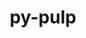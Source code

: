 ---
title: "py-pulp"
layout: cache
categories: [package, develop]
meta: {"versions": ["2.6.0"], "compilers": ["gcc@=7.3.1"], "oss": ["amzn2"], "platforms": ["linux"], "targets": ["aarch64", "neoverse_n1", "x86_64_v3"], "stacks": ["aws-isc", "aws-isc-aarch64", "root"], "num_specs": 15, "num_specs_by_stack": {"root": 15, "aws-isc-aarch64": 4, "aws-isc": 2}}
spec_details: [{"hash": "e2mgliucwykdxi5n3dicab6cuc5dqdvs", "compiler": "gcc@=7.3.1", "versions": ["2.6.0"], "os": "amzn2", "platform": "linux", "target": "aarch64", "variants": ["build_system=python_pip"], "stacks": ["root"], "size": "-", "tarball": "https://binaries.spack.io/develop/build_cache/linux-amzn2-aarch64/gcc-7.3.1/py-pulp-2.6.0/linux-amzn2-aarch64-gcc-7.3.1-py-pulp-2.6.0-e2mgliucwykdxi5n3dicab6cuc5dqdvs.spack"}, {"hash": "3sckkgr6acpuo4mdkc5ntbfshkmcsefy", "compiler": "gcc@=7.3.1", "versions": ["2.6.0"], "os": "amzn2", "platform": "linux", "target": "aarch64", "variants": ["build_system=python_pip"], "stacks": ["root"], "size": "-", "tarball": "https://binaries.spack.io/develop/build_cache/linux-amzn2-aarch64/gcc-7.3.1/py-pulp-2.6.0/linux-amzn2-aarch64-gcc-7.3.1-py-pulp-2.6.0-3sckkgr6acpuo4mdkc5ntbfshkmcsefy.spack"}, {"hash": "dbf3z6kmg2fs2dlvkv6dxadcqnh7icvp", "compiler": "gcc@=7.3.1", "versions": ["2.6.0"], "os": "amzn2", "platform": "linux", "target": "aarch64", "variants": ["build_system=python_pip"], "stacks": ["aws-isc-aarch64", "root"], "size": "-", "tarball": "https://binaries.spack.io/develop/build_cache/linux-amzn2-aarch64/gcc-7.3.1/py-pulp-2.6.0/linux-amzn2-aarch64-gcc-7.3.1-py-pulp-2.6.0-dbf3z6kmg2fs2dlvkv6dxadcqnh7icvp.spack"}, {"hash": "wsbvwkc5meqbituj3dx3s5ilptmfbock", "compiler": "gcc@=7.3.1", "versions": ["2.6.0"], "os": "amzn2", "platform": "linux", "target": "aarch64", "variants": ["build_system=python_pip"], "stacks": ["aws-isc-aarch64", "root"], "size": "-", "tarball": "https://binaries.spack.io/develop/build_cache/linux-amzn2-aarch64/gcc-7.3.1/py-pulp-2.6.0/linux-amzn2-aarch64-gcc-7.3.1-py-pulp-2.6.0-wsbvwkc5meqbituj3dx3s5ilptmfbock.spack"}, {"hash": "atuqlnmwnzo642wc64pdtqeekms6jjhp", "compiler": "gcc@=7.3.1", "versions": ["2.6.0"], "os": "amzn2", "platform": "linux", "target": "aarch64", "variants": ["build_system=python_pip"], "stacks": ["root"], "size": "-", "tarball": "https://binaries.spack.io/develop/build_cache/linux-amzn2-aarch64/gcc-7.3.1/py-pulp-2.6.0/linux-amzn2-aarch64-gcc-7.3.1-py-pulp-2.6.0-atuqlnmwnzo642wc64pdtqeekms6jjhp.spack"}, {"hash": "r4f7fib2mlxpbaghdrezukvvevtrcqsj", "compiler": "gcc@=7.3.1", "versions": ["2.6.0"], "os": "amzn2", "platform": "linux", "target": "neoverse_n1", "variants": ["build_system=python_pip"], "stacks": ["root"], "size": "-", "tarball": "https://binaries.spack.io/develop/build_cache/linux-amzn2-neoverse_n1/gcc-7.3.1/py-pulp-2.6.0/linux-amzn2-neoverse_n1-gcc-7.3.1-py-pulp-2.6.0-r4f7fib2mlxpbaghdrezukvvevtrcqsj.spack"}, {"hash": "icje2dwa5jsc3daduvj4cxrguiosrlzo", "compiler": "gcc@=7.3.1", "versions": ["2.6.0"], "os": "amzn2", "platform": "linux", "target": "neoverse_n1", "variants": ["build_system=python_pip"], "stacks": ["root"], "size": "-", "tarball": "https://binaries.spack.io/develop/build_cache/linux-amzn2-neoverse_n1/gcc-7.3.1/py-pulp-2.6.0/linux-amzn2-neoverse_n1-gcc-7.3.1-py-pulp-2.6.0-icje2dwa5jsc3daduvj4cxrguiosrlzo.spack"}, {"hash": "7luh65qqr7tnrtkz63rdt4lijunhodvi", "compiler": "gcc@=7.3.1", "versions": ["2.6.0"], "os": "amzn2", "platform": "linux", "target": "neoverse_n1", "variants": ["build_system=python_pip"], "stacks": ["aws-isc-aarch64", "root"], "size": "-", "tarball": "https://binaries.spack.io/develop/build_cache/linux-amzn2-neoverse_n1/gcc-7.3.1/py-pulp-2.6.0/linux-amzn2-neoverse_n1-gcc-7.3.1-py-pulp-2.6.0-7luh65qqr7tnrtkz63rdt4lijunhodvi.spack"}, {"hash": "aygx56ntr7oiaxoyypsdsjl3kr4uok6z", "compiler": "gcc@=7.3.1", "versions": ["2.6.0"], "os": "amzn2", "platform": "linux", "target": "neoverse_n1", "variants": ["build_system=python_pip"], "stacks": ["aws-isc-aarch64", "root"], "size": "-", "tarball": "https://binaries.spack.io/develop/build_cache/linux-amzn2-neoverse_n1/gcc-7.3.1/py-pulp-2.6.0/linux-amzn2-neoverse_n1-gcc-7.3.1-py-pulp-2.6.0-aygx56ntr7oiaxoyypsdsjl3kr4uok6z.spack"}, {"hash": "vhdlejcdaotc7yynixpwxsjp2daga3le", "compiler": "gcc@=7.3.1", "versions": ["2.6.0"], "os": "amzn2", "platform": "linux", "target": "neoverse_n1", "variants": ["build_system=python_pip"], "stacks": ["root"], "size": "-", "tarball": "https://binaries.spack.io/develop/build_cache/linux-amzn2-neoverse_n1/gcc-7.3.1/py-pulp-2.6.0/linux-amzn2-neoverse_n1-gcc-7.3.1-py-pulp-2.6.0-vhdlejcdaotc7yynixpwxsjp2daga3le.spack"}, {"hash": "67zrkhi372mcaur63i6lwyj4teee65za", "compiler": "gcc@=7.3.1", "versions": ["2.6.0"], "os": "amzn2", "platform": "linux", "target": "x86_64_v3", "variants": ["build_system=python_pip"], "stacks": ["root"], "size": "-", "tarball": "https://binaries.spack.io/develop/build_cache/linux-amzn2-x86_64_v3/gcc-7.3.1/py-pulp-2.6.0/linux-amzn2-x86_64_v3-gcc-7.3.1-py-pulp-2.6.0-67zrkhi372mcaur63i6lwyj4teee65za.spack"}, {"hash": "2zodk4t2zctz7q26btilzdcmjdaw62xa", "compiler": "gcc@=7.3.1", "versions": ["2.6.0"], "os": "amzn2", "platform": "linux", "target": "x86_64_v3", "variants": ["build_system=python_pip"], "stacks": ["root"], "size": "-", "tarball": "https://binaries.spack.io/develop/build_cache/linux-amzn2-x86_64_v3/gcc-7.3.1/py-pulp-2.6.0/linux-amzn2-x86_64_v3-gcc-7.3.1-py-pulp-2.6.0-2zodk4t2zctz7q26btilzdcmjdaw62xa.spack"}, {"hash": "drw3rifsydpkhjbnslskbefihjg56xpx", "compiler": "gcc@=7.3.1", "versions": ["2.6.0"], "os": "amzn2", "platform": "linux", "target": "x86_64_v3", "variants": ["build_system=python_pip"], "stacks": ["root", "aws-isc"], "size": "-", "tarball": "https://binaries.spack.io/develop/build_cache/linux-amzn2-x86_64_v3/gcc-7.3.1/py-pulp-2.6.0/linux-amzn2-x86_64_v3-gcc-7.3.1-py-pulp-2.6.0-drw3rifsydpkhjbnslskbefihjg56xpx.spack"}, {"hash": "tuac4udfbgyqjm2qg3koyglayrxrnq7e", "compiler": "gcc@=7.3.1", "versions": ["2.6.0"], "os": "amzn2", "platform": "linux", "target": "x86_64_v3", "variants": ["build_system=python_pip"], "stacks": ["root", "aws-isc"], "size": "-", "tarball": "https://binaries.spack.io/develop/build_cache/linux-amzn2-x86_64_v3/gcc-7.3.1/py-pulp-2.6.0/linux-amzn2-x86_64_v3-gcc-7.3.1-py-pulp-2.6.0-tuac4udfbgyqjm2qg3koyglayrxrnq7e.spack"}, {"hash": "d3srjn6poaneqchkhm6epls3wweypq6i", "compiler": "gcc@=7.3.1", "versions": ["2.6.0"], "os": "amzn2", "platform": "linux", "target": "x86_64_v3", "variants": ["build_system=python_pip"], "stacks": ["root"], "size": "-", "tarball": "https://binaries.spack.io/develop/build_cache/linux-amzn2-x86_64_v3/gcc-7.3.1/py-pulp-2.6.0/linux-amzn2-x86_64_v3-gcc-7.3.1-py-pulp-2.6.0-d3srjn6poaneqchkhm6epls3wweypq6i.spack"}]
---